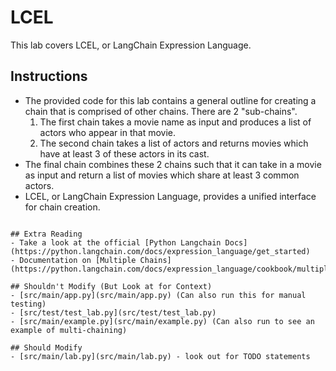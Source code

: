 # LCEL

This lab covers LCEL, or LangChain Expression Language.

## Instructions
- The provided code for this lab contains a general outline for creating a chain that is comprised of other chains. There are 2 "sub-chains".
    1. The first chain takes a movie name as input and produces a list of actors who appear in that movie.
    2. The second chain takes a list of actors and returns movies which have at least 3 of these actors in its cast.
- The final chain combines these 2 chains such that it can take in a movie as input and return a list of movies which share at least 3 common actors.
- LCEL, or LangChain Expression Language, provides a unified interface for chain creation.
```

## Extra Reading
- Take a look at the official [Python Langchain Docs](https://python.langchain.com/docs/expression_language/get_started)
- Documentation on [Multiple Chains](https://python.langchain.com/docs/expression_language/cookbook/multiple_chains)

## Shouldn't Modify (But Look at for Context)
- [src/main/app.py](src/main/app.py) (Can also run this for manual testing)
- [src/test/test_lab.py](src/test/test_lab.py)
- [src/main/example.py](src/main/example.py) (Can also run to see an example of multi-chaining)

## Should Modify
- [src/main/lab.py](src/main/lab.py) - look out for TODO statements
